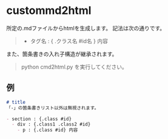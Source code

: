 # custommd2html

所定の.mdファイルからhtmlを生成します。
記法は次の通りです。

> - タグ名 : { .クラス名 #id名 } 内容

また、箇条書きの入れ子構造が継承されます。

> python cmd2html.py
を実行してください。

## 例

```md
# title
「-」の箇条書きリスト以外は無視されます。

- section : {.class #id}
  - div : {.class1 .class2 #id}
    - p : {.class #id} 内容

```

